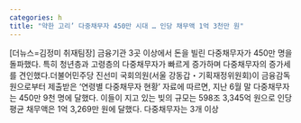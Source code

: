 ```yaml
---
categories: h
title: "약한 고리’ 다중채무자 450만 시대 … 인당 채무액 1억 3천만 원"
---
```

[더뉴스=김정미 취재팀장] 금융기관 3곳 이상에서 돈을 빌린 다중채무자가 450만 명을 돌파했다. 특히 청년층과 고령층의 다중채무자가 빠르게 증가하며 다중채무자의 증가세를 견인했다.더불어민주당 진선미 국회의원(서울 강동갑&#12539;기획재정위원회)이 금융감독원으로부터 제출받은 ‘연령별 다중채무자 현황’ 자료에 따르면, 지난 6월 말 다중채무자는 450만 9천 명에 달했다. 이들이 지고 있는 빚의 규모는 598조 3,345억 원으로 인당 평균 채무액은 1억 3,269만 원에 달했다.																다중채무자는 3개 이상